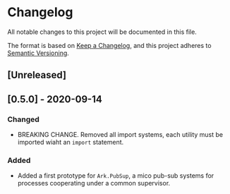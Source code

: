 # Changelog
All notable changes to this project will be documented in this file.

The format is based on [Keep a Changelog](https://keepachangelog.com/en/1.0.0/),
and this project adheres to [Semantic Versioning](https://semver.org/spec/v2.0.0.html).

## [Unreleased]

## [0.5.0] - 2020-09-14

### Changed

- BREAKING CHANGE. Removed all import systems, each utility must be imported
  wiaht an `import` statement.

### Added

- Added a first prototype for `Ark.PubSup`, a mico pub-sub systems for processes
  cooperating under a common supervisor.
